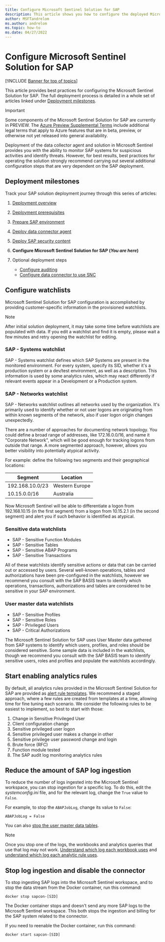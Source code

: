 ```yaml
---
title: Configure Microsoft Sentinel Solution for SAP
description: This article shows you how to configure the deployed Microsoft Sentinel Solution for SAP
author: MSFTandrelom
ms.author: andrelom
ms.topic: how-to
ms.date: 04/27/2022
---
```


# Configure Microsoft Sentinel Solution for SAP

[!INCLUDE [Banner for top of topics](../includes/banner.md)]

This article provides best practices for configuring the Microsoft Sentinel Solution for SAP. The full deployment process is detailed in a whole set of articles linked under [Deployment milestones](deployment-overview.md#deployment-milestones).

> [!IMPORTANT]
> Some components of the Microsoft Sentinel Solution for SAP are currently in PREVIEW. The [Azure Preview Supplemental Terms](https://azure.microsoft.com/support/legal/preview-supplemental-terms/) include additional legal terms that apply to Azure features that are in beta, preview, or otherwise not yet released into general availability.
>

Deployment of the data collector agent and solution in Microsoft Sentinel provides you with the ability to monitor SAP systems for suspicious activities and identify threats. However, for best results, best practices for operating the solution strongly recommend carrying out several additional configuration steps that are very dependent on the SAP deployment.

## Deployment milestones

Track your SAP solution deployment journey through this series of articles:

1. [Deployment overview](deployment-overview.md)

1. [Deployment prerequisites](prerequisites-for-deploying-sap-continuous-threat-monitoring.md)

1. [Prepare SAP environment](preparing-sap.md)

1. [Deploy data connector agent](deploy-data-connector-agent-container.md)

1. [Deploy SAP security content](deploy-sap-security-content.md)

1. **Configure Microsoft Sentinel Solution for SAP (*You are here*)**

1. Optional deployment steps
   - [Configure auditing](configure-audit.md)
   - [Configure data connector to use SNC](configure-snc.md)

## Configure watchlists

Microsoft Sentinel Solution for SAP configuration is accomplished by providing customer-specific information in the provisioned watchlists.

> [!NOTE]
>
> After initial solution deployment, it may take some time before watchlists are populated with data.
> If you edit a watchlist and find it is empty, please wait a few minutes and retry opening the watchlist for editing.

### SAP - Systems watchlist
SAP - Systems watchlist defines which SAP Systems are present in the monitored environment. For every system, specify its SID, whether it's a production system or a dev/test environment, as well as a description.
This information is used by some analytics rules, which may react differently if relevant events appear in a Development or a Production system.

### SAP - Networks watchlist
SAP - Networks watchlist outlines all networks used by the organization. It's primarily used to identify whether or not user logons are originating from within known segments of the network, also if user logon origin changes unexpectedly.

There are a number of approaches for documenting network topology. You could define a broad range of addresses, like 172.16.0.0/16, and name it "Corporate Network", which will be good enough for tracking logons from outside that range. A more segmented approach, however, allows you better visibility into potentially atypical activity. 

For example: define the following two segments and their geographical locations:

| Segment | Location |
| ---- | ---- |
| 192.168.10.0/23 | Western Europe |
| 10.15.0.0/16 | Australia |

Now Microsoft Sentinel will be able to differentiate a logon from 192.168.10.15 (in the first segment) from a logon from 10.15.2.1 (in the second segment) and alert you if such behavior is identified as atypical.

### Sensitive data watchlists

- SAP - Sensitive Function Modules
- SAP - Sensitive Tables
- SAP - Sensitive ABAP Programs
- SAP - Sensitive Transactions

All of these watchlists identify sensitive actions or data that can be carried out or accessed by users. Several well-known operations, tables and authorizations have been pre-configured in the watchlists, however we recommend you consult with the SAP BASIS team to identify which operations, transactions, authorizations and tables are considered to be sensitive in your SAP environment.

### User master data watchlists

- SAP - Sensitive Profiles
- SAP - Sensitive Roles
- SAP - Privileged Users
- SAP - Critical Authorizations

The Microsoft Sentinel Solution for SAP uses User Master data gathered from SAP systems to identify which users, profiles, and roles should be considered sensitive. Some sample data is included in the watchlists, though we recommend you consult with the SAP BASIS team to identify sensitive users, roles and profiles and populate the watchlists accordingly.

## Start enabling analytics rules
By default, all analytics rules provided in the Microsoft Sentinel Solution for SAP are provided as [alert rule templates](../manage-analytics-rule-templates.md#manage-template-versions-for-your-scheduled-analytics-rules-in-microsoft-sentinel). We recommend a staged approach, where a few rules are created from templates at a time, allowing time for fine tuning each scenario.
 We consider the following rules to be easiest to implement, so best to start with those:

1. Change in Sensitive Privileged User
2. Client configuration change
3. Sensitive privileged user logon
4. Sensitive privileged user makes a change in other
5. Sensitive privilege user password change and login
6. Brute force (RFC)
7. Function module tested
8. The SAP audit log monitoring analytics rules

## Reduce the amount of SAP log ingestion

To reduce the number of logs ingested into the Microsoft Sentinel workspace, you can stop ingestion for a specific log. To do this, edit the *systemconfig.ini* file, and for the relevant log, change the `True` value to `False`.

For example, to stop the `ABAPJobLog`, change its value to `False`:

```
ABAPJobLog = False
```

You can also [stop the user master data tables](sap-solution-deploy-alternate.md#configuring-user-master-data-collection). 

> [!NOTE]
>
> Once you stop one of the logs, the workbooks and analytics queries that use that log may not work.
> [Understand which log each workbook uses](sap-solution-security-content.md#built-in-workbooks) and [understand which log each analytic rule uses](sap-solution-security-content.md#built-in-analytics-rules).

## Stop log ingestion and disable the connector

To stop ingesting SAP logs into the Microsoft Sentinel workspace, and to stop the data stream from the Docker container, run this command: 

```
docker stop sapcon-[SID]
```

The Docker container stops and doesn't send any more SAP logs to the Microsoft Sentinel workspace. This both stops the ingestion and billing for the SAP system related to the connector.

If you need to reenable the Docker container, run this command: 

```
docker start sapcon-[SID]
```